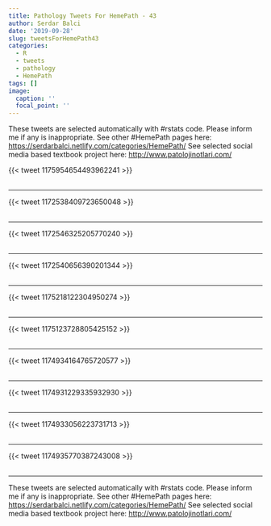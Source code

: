 ```yaml
---
title: Pathology Tweets For HemePath - 43
author: Serdar Balci
date: '2019-09-28'
slug: tweetsForHemePath43
categories:
  - R
  - tweets
  - pathology
  - HemePath
tags: []
image:
  caption: ''
  focal_point: ''
---
```



These tweets are selected automatically with #rstats code. Please inform me if any is inappropriate.
See other #HemePath pages here: https://serdarbalci.netlify.com/categories/HemePath/ 
See selected social media based textbook project here: http://www.patolojinotlari.com/

{{< tweet 1175954654493962241 >}}
<br>
<br>
<hr>
{{< tweet 1172538409723650048 >}}
<br>
<br>
<hr>
{{< tweet 1172546325205770240 >}}
<br>
<br>
<hr>
{{< tweet 1172540656390201344 >}}
<br>
<br>
<hr>
{{< tweet 1175218122304950274 >}}
<br>
<br>
<hr>
{{< tweet 1175123728805425152 >}}
<br>
<br>
<hr>
{{< tweet 1174934164765720577 >}}
<br>
<br>
<hr>
{{< tweet 1174931229335932930 >}}
<br>
<br>
<hr>
{{< tweet 1174933056223731713 >}}
<br>
<br>
<hr>
{{< tweet 1174935770387243008 >}}
<br>
<br>
<hr>


These tweets are selected automatically with #rstats code. Please inform me if any is inappropriate.
See other #HemePath pages here: https://serdarbalci.netlify.com/categories/HemePath/ 
See selected social media based textbook project here: http://www.patolojinotlari.com/
